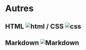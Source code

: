 # Autres

## HTML <img alt="html" src="/portfolio/img/html.png" style="max-height: 1em"> / CSS <img alt="css" src="/portfolio/img/css.png" style="max-height: 1em">

## Markdown <img alt="Markdown" src="/portfolio/img/markdown.png" style="max-height: 1em">
